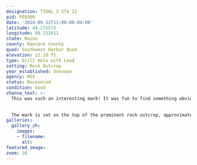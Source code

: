 ```yaml
---
designation: TIDAL 2 STA 12
pid: PE0300
date: '2024-09-12T11:00:00-04:00'
latitude: 44.275573
longitude: 68.312011
state: Maine
county: Hancock County
quad: Southwest Harbor Quad
elevation: 12.10 ft.
type: Drill Hole with Lead
setting: Rock Outcrop
year_established: Unknown
agency: NGS
status: Recovered
condition: Good
zhanna_text: >-
  This was such an interesting mark! It was fun to find something obviously old (and to actually know what it was) and to find one that surveyor JRO didn't find. I will admit, it took me a few minutes. Given the description, it wasn't exactly clear what I was searching for or what it would look like. But the only likely location was the large ledge southeast of TIDAL 6, where JRO suspected that TIDAL 2 would be set. He was correct about that. There is so much gray and white lichen on this outcrop that the white-oxidized lead slug blends in and hides quite easily. It took me two passes over the outcrop to notice it, and even then, I wasn't sure until I got down close to the mark and noticed the "X" cut in the center and the punch mark that I was sure I'd found a survey mark.
  
  
  The mark is set on the top of the prominent rock outcrop, approximately 15 feet southeast of TIDAL 6. It is, as described, lead poured into a drill hole, with a punch mark and an "X" cut into the middle of it.
galleries:
  gallery_zh:
    images:
    - filename: 
      alt:  
featured_image:  
zoom: 16     
---
```


